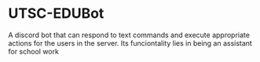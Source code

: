 # UTSC-EDUBot
A discord bot that can respond to text commands and execute appropriate actions for the users in the server.
Its funciontality lies in being an assistant for school work
